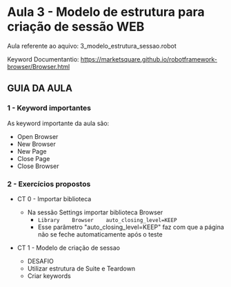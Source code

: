 # Aula 3 - Modelo de estrutura para criação de sessão WEB
Aula referente ao aquivo: 3_modelo_estrutura_sessao.robot

Keyword Documentantio: https://marketsquare.github.io/robotframework-browser/Browser.html

## GUIA DA AULA

### 1 - Keyword importantes
As keyword importante da aula são:
- Open Browser
- New Browser
- New Page
- Close Page
- Close Browser

### 2 - Exercícios propostos
- CT 0 - Importar biblioteca
    - Na sessão Settings importar biblioteca Browser
        - `Library    Browser    auto_closing_level=KEEP`
        - Esse parâmetro "auto_closing_level=KEEP" faz com que a página não se feche automaticamente após o teste 

- CT 1 - Modelo de criação de sessao
    - DESAFIO
    - Utilizar estrutura de Suite e Teardown
    - Criar keywords